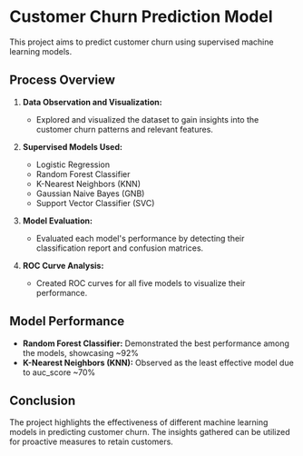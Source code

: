 # Customer Churn Prediction Model

This project aims to predict customer churn using supervised machine learning models. 
## Process Overview
1. **Data Observation and Visualization:** 
    - Explored and visualized the dataset to gain insights into the customer churn patterns and relevant features.

2. **Supervised Models Used:**
    - Logistic Regression
    - Random Forest Classifier
    - K-Nearest Neighbors (KNN)
    - Gaussian Naive Bayes (GNB)
    - Support Vector Classifier (SVC)

3. **Model Evaluation:**
    - Evaluated each model's performance by detecting their classification report and confusion matrices.

4. **ROC Curve Analysis:**
    - Created ROC curves for all five models to visualize their performance.

## Model Performance
- **Random Forest Classifier:** Demonstrated the best performance among the models, showcasing ~92%
- **K-Nearest Neighbors (KNN):** Observed as the least effective model due to auc_score ~70%
  
## Conclusion
The project highlights the effectiveness of different machine learning models in predicting customer churn. The insights gathered can be utilized for proactive measures to retain customers.
